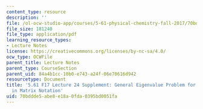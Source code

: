 ```yaml
---
content_type: resource
description: ''
file: /ol-ocw-studio-app/courses/5-61-physical-chemistry-fall-2017/70bddde5abe8e18a0fda0395bd0051fa_MIT5_61F17_lec24_supp.pdf
file_size: 181240
file_type: application/pdf
learning_resource_types:
- Lecture Notes
license: https://creativecommons.org/licenses/by-nc-sa/4.0/
ocw_type: OCWFile
parent_title: Lecture Notes
parent_type: CourseSection
parent_uid: 84a4b1cc-10b0-e743-a24f-06e70616d942
resourcetype: Document
title: '5.61 F17 Lecture 24 Supplement: General Eigenvalue Problem for LCAO-MO Expressed
  in Matrix Notation'
uid: 70bddde5-abe8-e18a-0fda-0395bd0051fa
---
```

